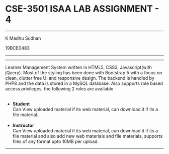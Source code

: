 # **CSE-3501 ISAA LAB ASSIGNMENT - 4**

****
K Madhu Sudhan

19BCE0483
****
****
Learner Management System written in HTML5, CSS3, Javascript(with jQuery). Most of the styling has been done with Bootstrap 5 with a focus on clean, clutter free UI and responsive design. The backend is handled by PHP8 and the data is stored in a MySQL database. Also supports role based access privileges, the following 2 roles are available
<br><br>
 - **Student** <br>
    Can View uploaded material if its web material, can download it if its a file material.
 <br><br>
 - **Instructor** <br>
    Can View uploaded material if its web material, can download it if its a file material and also add new web materials and file materials, supports files of any format upto 10MB per upload. 
****

